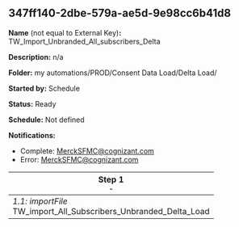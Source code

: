 ## 347ff140-2dbe-579a-ae5d-9e98cc6b41d8

**Name** (not equal to External Key)**:** TW_Import_Unbranded_All_subscribers_Delta


**Description:** n/a

**Folder:** my automations/PROD/Consent Data Load/Delta Load/

**Started by:** Schedule

**Status:** Ready

**Schedule:** Not defined

**Notifications:**

* Complete: MerckSFMC@cognizant.com
* Error: MerckSFMC@cognizant.com

| Step 1<br>_<small>-</small>_ |
| --- |
| _1.1: importFile_<br>TW_import_All_Subscribers_Unbranded_Delta_Load |
